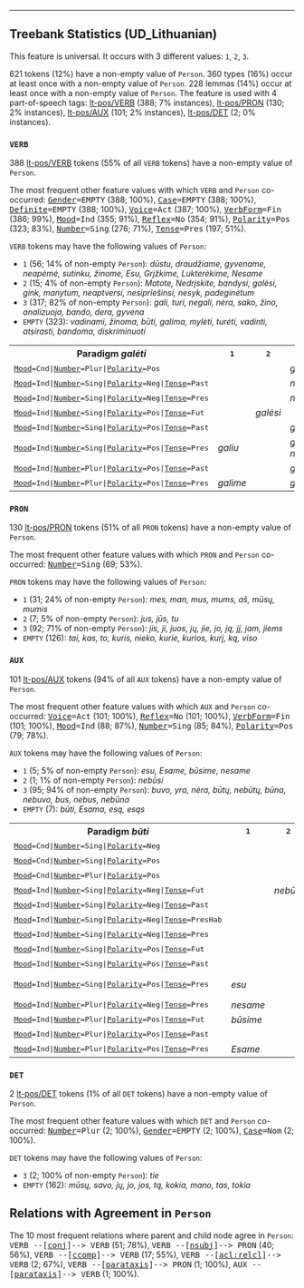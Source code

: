 

--------------------------------------------------------------------------------

## Treebank Statistics (UD_Lithuanian)

This feature is universal.
It occurs with 3 different values: `1`, `2`, `3`.

621 tokens (12%) have a non-empty value of `Person`.
360 types (16%) occur at least once with a non-empty value of `Person`.
228 lemmas (14%) occur at least once with a non-empty value of `Person`.
The feature is used with 4 part-of-speech tags: [lt-pos/VERB]() (388; 7% instances), [lt-pos/PRON]() (130; 2% instances), [lt-pos/AUX]() (101; 2% instances), [lt-pos/DET]() (2; 0% instances).

### `VERB`

388 [lt-pos/VERB]() tokens (55% of all `VERB` tokens) have a non-empty value of `Person`.

The most frequent other feature values with which `VERB` and `Person` co-occurred: <tt><a href="Gender.html">Gender</a>=EMPTY</tt> (388; 100%), <tt><a href="Case.html">Case</a>=EMPTY</tt> (388; 100%), <tt><a href="Definite.html">Definite</a>=EMPTY</tt> (388; 100%), <tt><a href="Voice.html">Voice</a>=Act</tt> (387; 100%), <tt><a href="VerbForm.html">VerbForm</a>=Fin</tt> (386; 99%), <tt><a href="Mood.html">Mood</a>=Ind</tt> (355; 91%), <tt><a href="Reflex.html">Reflex</a>=No</tt> (354; 91%), <tt><a href="Polarity.html">Polarity</a>=Pos</tt> (323; 83%), <tt><a href="Number.html">Number</a>=Sing</tt> (276; 71%), <tt><a href="Tense.html">Tense</a>=Pres</tt> (197; 51%).

`VERB` tokens may have the following values of `Person`:

* `1` (56; 14% of non-empty `Person`): <em>dūstu, draudžiame, gyvename, neapėmė, sutinku, žinome, Esu, Grįžkime, Lukterėkime, Nesame</em>
* `2` (15; 4% of non-empty `Person`): <em>Matote, Nedrįskite, bandysi, galėsi, gink, manytum, neaptversi, nesipriešinsi, nesyk, padeginėtum</em>
* `3` (317; 82% of non-empty `Person`): <em>gali, turi, negali, nėra, sako, žino, analizuoja, bando, dera, gyvena</em>
* `EMPTY` (323): <em>vadinami, žinoma, būti, galima, mylėti, turėti, vadinti, atsirasti, bandoma, diskriminuoti</em>

<table>
  <tr><th>Paradigm <i>galėti</i></th><th><tt>1</tt></th><th><tt>2</tt></th><th><tt>3</tt></th></tr>
  <tr><td><tt><a href="Mood.html">Mood</a>=Cnd|<a href="Number.html">Number</a>=Plur|<a href="Polarity.html">Polarity</a>=Pos</tt></td><td></td><td></td><td><em>galėtų</em></td></tr>
  <tr><td><tt><a href="Mood.html">Mood</a>=Ind|<a href="Number.html">Number</a>=Sing|<a href="Polarity.html">Polarity</a>=Neg|<a href="Tense.html">Tense</a>=Past</tt></td><td></td><td></td><td><em>negalėjo</em></td></tr>
  <tr><td><tt><a href="Mood.html">Mood</a>=Ind|<a href="Number.html">Number</a>=Sing|<a href="Polarity.html">Polarity</a>=Neg|<a href="Tense.html">Tense</a>=Pres</tt></td><td></td><td></td><td><em>negali</em></td></tr>
  <tr><td><tt><a href="Mood.html">Mood</a>=Ind|<a href="Number.html">Number</a>=Sing|<a href="Polarity.html">Polarity</a>=Pos|<a href="Tense.html">Tense</a>=Fut</tt></td><td></td><td><em>galėsi</em></td><td></td></tr>
  <tr><td><tt><a href="Mood.html">Mood</a>=Ind|<a href="Number.html">Number</a>=Sing|<a href="Polarity.html">Polarity</a>=Pos|<a href="Tense.html">Tense</a>=Past</tt></td><td></td><td></td><td><em>galėjo</em></td></tr>
  <tr><td><tt><a href="Mood.html">Mood</a>=Ind|<a href="Number.html">Number</a>=Sing|<a href="Polarity.html">Polarity</a>=Pos|<a href="Tense.html">Tense</a>=Pres</tt></td><td><em>galiu</em></td><td></td><td><em>gali, negali</em></td></tr>
  <tr><td><tt><a href="Mood.html">Mood</a>=Ind|<a href="Number.html">Number</a>=Plur|<a href="Polarity.html">Polarity</a>=Pos|<a href="Tense.html">Tense</a>=Past</tt></td><td></td><td></td><td><em>galėjo</em></td></tr>
  <tr><td><tt><a href="Mood.html">Mood</a>=Ind|<a href="Number.html">Number</a>=Plur|<a href="Polarity.html">Polarity</a>=Pos|<a href="Tense.html">Tense</a>=Pres</tt></td><td><em>galime</em></td><td></td><td><em>gali</em></td></tr>
</table>

### `PRON`

130 [lt-pos/PRON]() tokens (51% of all `PRON` tokens) have a non-empty value of `Person`.

The most frequent other feature values with which `PRON` and `Person` co-occurred: <tt><a href="Number.html">Number</a>=Sing</tt> (69; 53%).

`PRON` tokens may have the following values of `Person`:

* `1` (31; 24% of non-empty `Person`): <em>mes, man, mus, mums, aš, mūsų, mumis</em>
* `2` (7; 5% of non-empty `Person`): <em>jus, jūs, tu</em>
* `3` (92; 71% of non-empty `Person`): <em>jis, ji, juos, jų, jie, jo, ją, jį, jam, jiems</em>
* `EMPTY` (126): <em>tai, kas, to, kuris, nieko, kurie, kurios, kurį, ką, viso</em>

### `AUX`

101 [lt-pos/AUX]() tokens (94% of all `AUX` tokens) have a non-empty value of `Person`.

The most frequent other feature values with which `AUX` and `Person` co-occurred: <tt><a href="Voice.html">Voice</a>=Act</tt> (101; 100%), <tt><a href="Reflex.html">Reflex</a>=No</tt> (101; 100%), <tt><a href="VerbForm.html">VerbForm</a>=Fin</tt> (101; 100%), <tt><a href="Mood.html">Mood</a>=Ind</tt> (88; 87%), <tt><a href="Number.html">Number</a>=Sing</tt> (85; 84%), <tt><a href="Polarity.html">Polarity</a>=Pos</tt> (79; 78%).

`AUX` tokens may have the following values of `Person`:

* `1` (5; 5% of non-empty `Person`): <em>esu, Esame, būsime, nesame</em>
* `2` (1; 1% of non-empty `Person`): <em>nebūsi</em>
* `3` (95; 94% of non-empty `Person`): <em>buvo, yra, nėra, būtų, nebūtų, būna, nebuvo, bus, nebus, nebūna</em>
* `EMPTY` (7): <em>būti, Esama, esą, esąs</em>

<table>
  <tr><th>Paradigm <i>būti</i></th><th><tt>1</tt></th><th><tt>2</tt></th><th><tt>3</tt></th></tr>
  <tr><td><tt><a href="Mood.html">Mood</a>=Cnd|<a href="Number.html">Number</a>=Sing|<a href="Polarity.html">Polarity</a>=Neg</tt></td><td></td><td></td><td><em>nebūtų</em></td></tr>
  <tr><td><tt><a href="Mood.html">Mood</a>=Cnd|<a href="Number.html">Number</a>=Sing|<a href="Polarity.html">Polarity</a>=Pos</tt></td><td></td><td></td><td><em>būtų</em></td></tr>
  <tr><td><tt><a href="Mood.html">Mood</a>=Cnd|<a href="Number.html">Number</a>=Plur|<a href="Polarity.html">Polarity</a>=Pos</tt></td><td></td><td></td><td><em>būtų</em></td></tr>
  <tr><td><tt><a href="Mood.html">Mood</a>=Ind|<a href="Number.html">Number</a>=Sing|<a href="Polarity.html">Polarity</a>=Neg|<a href="Tense.html">Tense</a>=Fut</tt></td><td></td><td><em>nebūsi</em></td><td><em>nebus</em></td></tr>
  <tr><td><tt><a href="Mood.html">Mood</a>=Ind|<a href="Number.html">Number</a>=Sing|<a href="Polarity.html">Polarity</a>=Neg|<a href="Tense.html">Tense</a>=Past</tt></td><td></td><td></td><td><em>nebuvo</em></td></tr>
  <tr><td><tt><a href="Mood.html">Mood</a>=Ind|<a href="Number.html">Number</a>=Sing|<a href="Polarity.html">Polarity</a>=Neg|<a href="Tense.html">Tense</a>=PresHab</tt></td><td></td><td></td><td><em>nebūna</em></td></tr>
  <tr><td><tt><a href="Mood.html">Mood</a>=Ind|<a href="Number.html">Number</a>=Sing|<a href="Polarity.html">Polarity</a>=Neg|<a href="Tense.html">Tense</a>=Pres</tt></td><td></td><td></td><td><em>nėra</em></td></tr>
  <tr><td><tt><a href="Mood.html">Mood</a>=Ind|<a href="Number.html">Number</a>=Sing|<a href="Polarity.html">Polarity</a>=Pos|<a href="Tense.html">Tense</a>=Fut</tt></td><td></td><td></td><td><em>bus</em></td></tr>
  <tr><td><tt><a href="Mood.html">Mood</a>=Ind|<a href="Number.html">Number</a>=Sing|<a href="Polarity.html">Polarity</a>=Pos|<a href="Tense.html">Tense</a>=Past</tt></td><td></td><td></td><td><em>buvo</em></td></tr>
  <tr><td><tt><a href="Mood.html">Mood</a>=Ind|<a href="Number.html">Number</a>=Sing|<a href="Polarity.html">Polarity</a>=Pos|<a href="Tense.html">Tense</a>=Pres</tt></td><td><em>esu</em></td><td></td><td><em>yra, būna</em></td></tr>
  <tr><td><tt><a href="Mood.html">Mood</a>=Ind|<a href="Number.html">Number</a>=Plur|<a href="Polarity.html">Polarity</a>=Neg|<a href="Tense.html">Tense</a>=Pres</tt></td><td><em>nesame</em></td><td></td><td></td></tr>
  <tr><td><tt><a href="Mood.html">Mood</a>=Ind|<a href="Number.html">Number</a>=Plur|<a href="Polarity.html">Polarity</a>=Pos|<a href="Tense.html">Tense</a>=Fut</tt></td><td><em>būsime</em></td><td></td><td></td></tr>
  <tr><td><tt><a href="Mood.html">Mood</a>=Ind|<a href="Number.html">Number</a>=Plur|<a href="Polarity.html">Polarity</a>=Pos|<a href="Tense.html">Tense</a>=Past</tt></td><td></td><td></td><td><em>buvo</em></td></tr>
  <tr><td><tt><a href="Mood.html">Mood</a>=Ind|<a href="Number.html">Number</a>=Plur|<a href="Polarity.html">Polarity</a>=Pos|<a href="Tense.html">Tense</a>=Pres</tt></td><td><em>Esame</em></td><td></td><td><em>yra</em></td></tr>
</table>

### `DET`

2 [lt-pos/DET]() tokens (1% of all `DET` tokens) have a non-empty value of `Person`.

The most frequent other feature values with which `DET` and `Person` co-occurred: <tt><a href="Number.html">Number</a>=Plur</tt> (2; 100%), <tt><a href="Gender.html">Gender</a>=EMPTY</tt> (2; 100%), <tt><a href="Case.html">Case</a>=Nom</tt> (2; 100%).

`DET` tokens may have the following values of `Person`:

* `3` (2; 100% of non-empty `Person`): <em>tie</em>
* `EMPTY` (162): <em>mūsų, savo, jų, jo, jos, tą, kokia, mano, tas, tokia</em>

## Relations with Agreement in `Person`

The 10 most frequent relations where parent and child node agree in `Person`:
<tt>VERB --[<a href="../dep/conj.html">conj</a>]--> VERB</tt> (51; 78%),
<tt>VERB --[<a href="../dep/nsubj.html">nsubj</a>]--> PRON</tt> (40; 56%),
<tt>VERB --[<a href="../dep/ccomp.html">ccomp</a>]--> VERB</tt> (17; 55%),
<tt>VERB --[<a href="../dep/acl:relcl.html">acl:relcl</a>]--> VERB</tt> (2; 67%),
<tt>VERB --[<a href="../dep/parataxis.html">parataxis</a>]--> PRON</tt> (1; 100%),
<tt>AUX --[<a href="../dep/parataxis.html">parataxis</a>]--> VERB</tt> (1; 100%).

